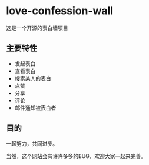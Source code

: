 # love-confession-wall
这是一个开源的表白墙项目

## 主要特性
- 发起表白
- 查看表白
- 搜索某人的表白
- 点赞
- 分享
- 评论
- 邮件通知被表白者

## 目的
一起努力，共同进步。

当然，这个网站会有许许多多的BUG，欢迎大家一起来完善。
